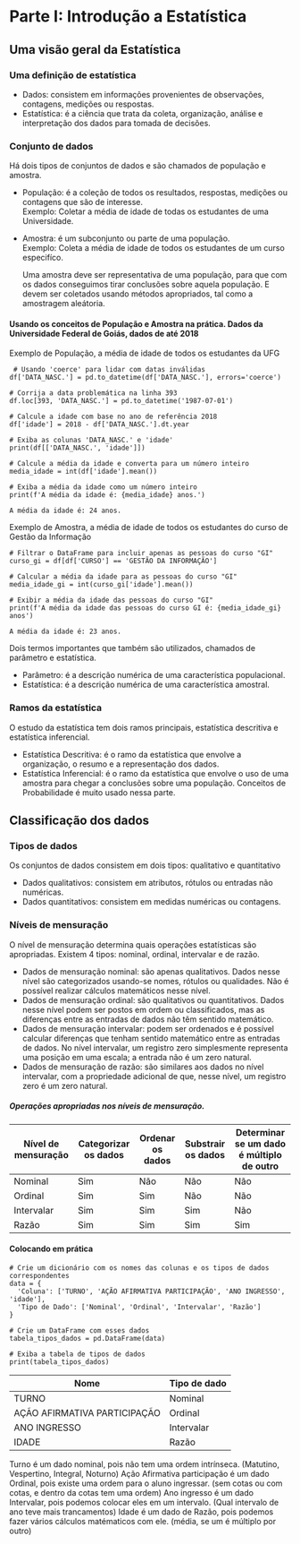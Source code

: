 # Parte I: Introdução a Estatística
## Uma visão geral da Estatística
### Uma definição de estatística
- Dados: consistem em informações provenientes de observações, contagens, medições ou respostas.
- Estatística: é a ciência que trata da coleta, organização, análise e interpretação dos dados para tomada de decisões.

### Conjunto de dados
Há dois tipos de conjuntos de dados e são chamados de população e amostra.
- População: é a coleção de todos os resultados, respostas, medições ou contagens que são de interesse. <br>
  Exemplo: Coletar a média de idade de todas os estudantes de uma Universidade.
- Amostra: é um subconjunto ou parte de uma população. <br>
  Exemplo: Coleta a média de idade de todos os estudantes de um curso especifíco. <br>

  Uma amostra deve ser representativa de uma população, para que com os dados conseguimos tirar conclusões sobre aquela população.
  E devem ser coletados usando métodos apropriados, tal como a amostragem aleátoria. <br>

 #### Usando os conceitos de População e Amostra na prática. Dados da Universidade Federal de Goiás, dados de até 2018

   Exemplo de População, a média de idade de todos os estudantes da UFG

 ```
  # Usando 'coerce' para lidar com datas inválidas
df['DATA_NASC.'] = pd.to_datetime(df['DATA_NASC.'], errors='coerce') 

# Corrija a data problemática na linha 393
df.loc[393, 'DATA_NASC.'] = pd.to_datetime('1987-07-01')

# Calcule a idade com base no ano de referência 2018
df['idade'] = 2018 - df['DATA_NASC.'].dt.year

# Exiba as colunas 'DATA_NASC.' e 'idade'
print(df[['DATA_NASC.', 'idade']])
 
# Calcule a média da idade e converta para um número inteiro
media_idade = int(df['idade'].mean())

# Exiba a média da idade como um número inteiro
print(f'A média da idade é: {media_idade} anos.')

A média da idade é: 24 anos.
  ```
  Exemplo de Amostra, a média de idade de todos os estudantes do curso de Gestão da Informação

```
# Filtrar o DataFrame para incluir apenas as pessoas do curso "GI"
curso_gi = df[df['CURSO'] == 'GESTÃO DA INFORMAÇÃO']

# Calcular a média da idade para as pessoas do curso "GI"
media_idade_gi = int(curso_gi['idade'].mean())

# Exibir a média da idade das pessoas do curso "GI"
print(f'A média da idade das pessoas do curso GI é: {media_idade_gi} anos')

A média da idade é: 23 anos.
```

  Dois termos importantes que também são utilizados, chamados de parâmetro e estatística.
  - Parâmetro: é a descrição numérica de uma característica populacional.
  - Estatística: é a descrição numérica de uma característica amostral.
 
 ### Ramos da estatística
  
  O estudo da estatística tem dois ramos principais, estatística descritiva e estatística inferencial.
  - Estatística Descritiva: é o ramo da estatística que envolve a organização, o resumo e a representação dos dados.
  - Estatística Inferencial: é o ramo da estatística que envolve o uso de uma  amostra para chegar a conclusões sobre uma população.
Conceitos de Probabilidade é muito usado nessa parte.

## Classificação dos dados
### Tipos de dados

Os conjuntos de dados consistem em dois tipos: qualitativo e quantitativo
- Dados qualitativos: consistem em atributos, rótulos ou entradas não numéricas.
- Dados quantitativos: consistem em medidas numéricas ou contagens.

### Níveis de mensuração

  O nível de mensuração determina quais operações estatísticas são apropriadas. Existem 4 tipos: nominal, ordinal, intervalar e de razão.

  - Dados de mensuração nominal: são apenas qualitativos. Dados 
nesse nível são categorizados usando-se nomes, rótulos ou qualidades. Não 
é possível realizar cálculos matemáticos nesse nível.
 - Dados de mensuração ordinal: são qualitativos ou quantitativos. 
Dados nesse nível podem ser postos em ordem ou classificados, mas as 
diferenças entre as entradas de dados não têm sentido matemático.
 - Dados de mensuração intervalar: podem ser ordenados e é 
possível calcular diferenças que tenham sentido matemático entre as 
entradas de dados. No nível intervalar, um registro zero simplesmente 
representa uma posição em uma escala; a entrada não é um zero natural.
 - Dados de mensuração de razão: são similares aos dados no nível 
intervalar, com a propriedade adicional de que, nesse nível, um registro 
zero é um zero natural.

##### Operações apropriadas nos níveis de mensuração.

| Nível de mensuração   | Categorizar os dados | Ordenar os dados | Substrair os dados | Determinar se um  dado é múltiplo de outro |
| --------------------- | -------------------- | ---------------- | ------------------ | ------------------------------------------ |                      
| Nominal               | Sim                  | Não              | Não                | Não                                        |
| Ordinal               | Sim                  | Sim              | Não                | Não                                        |
| Intervalar            | Sim                  | Sim              | Sim                | Não                                        |
| Razão                 | Sim                  | Sim              | Sim                | Sim                                        |


  #### Colocando em prática

  ```
  # Crie um dicionário com os nomes das colunas e os tipos de dados correspondentes
data = {
    'Coluna': ['TURNO', 'AÇÃO AFIRMATIVA PARTICIPAÇÃO', 'ANO INGRESSO', 'idade'],
    'Tipo de Dado': ['Nominal', 'Ordinal', 'Intervalar', 'Razão']
}

# Crie um DataFrame com esses dados
tabela_tipos_dados = pd.DataFrame(data)

# Exiba a tabela de tipos de dados
print(tabela_tipos_dados)
  ```
 | Nome                         | Tipo de dado |
 |----------------------------- | ------------ | 
 | TURNO                        | Nominal      |
 | AÇÃO AFIRMATIVA PARTICIPAÇÃO | Ordinal      |
 | ANO INGRESSO                 | Intervalar   |
 | IDADE                        | Razão        |

Turno é um dado nominal, pois não tem uma ordem intrínseca. (Matutino, Vespertino, Integral, Noturno)
Ação Afirmativa participação é um dado Ordinal, pois existe uma ordem para o aluno ingressar. (sem cotas ou com cotas, e dentro da cotas tem uma ordem)
Ano ingresso é um dado Intervalar, pois podemos colocar eles em um intervalo. (Qual intervalo de ano teve mais trancamentos)
Idade é um dado de Razão, pois podemos fazer vários cálculos matématicos com ele. (média, se um é múltiplo por outro)

 






